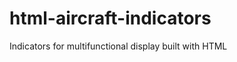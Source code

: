 html-aircraft-indicators
========================

Indicators for multifunctional display built with HTML

